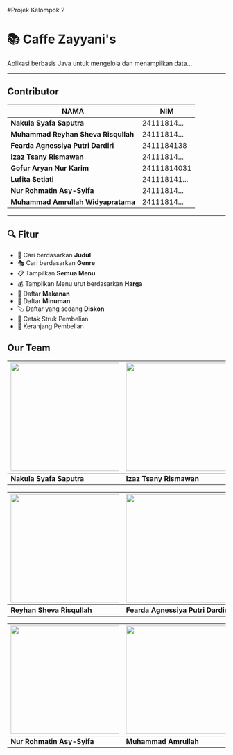 #Projek Kelompok 2
# 📚 Caffe Zayyani's

Aplikasi berbasis Java untuk mengelola dan menampilkan data...

---

 ##  Contributor
| NAMA | NIM |
|--------|--------|
| **Nakula Syafa Saputra** | 24111814... |
| **Muhammad Reyhan Sheva Risqullah** | 24111814... |
| **Fearda Agnessiya Putri Dardiri** | 2411184138 |
| **Izaz Tsany Rismawan** | 24111814... |
| **Gofur Aryan Nur Karim** |  24111814031 |
| **Lufita Setiati** |  241118141... |
| **Nur Rohmatin Asy-Syifa** |  24111814... |
| **Muhammad Amrullah Widyapratama** |  24111814... |

---

## 🔍 Fitur

- 🔎 Cari berdasarkan **Judul**
- 🎭 Cari berdasarkan **Genre**
- 📋 Tampilkan **Semua Menu**
- 💰 Tampilkan Menu urut berdasarkan **Harga**
- 🌟 Daftar **Makanan**
- 📱 Daftar **Minuman**
- 🏷️ Daftar yang sedang **Diskon**
- 🧾 Cetak Struk Pembelian
- 🛒 Keranjang Pembelian

## Our Team

| [<img src="https://i.pinimg.com/474x/08/ed/f7/08edf75294fd6eb21fc50f8e6b554f3b.jpg" width="250"/>](https://github.com/Nklasyfa) | [<img src="[https://avatars.githubusercontent.com/u/192308291?v=4](https://i.pinimg.com/736x/bf/23/f3/bf23f368dcff1f9cdbc6ed78a9a7e92d.jpg)" width="250"/>](https://github.com/IzazTsany14) |[<img src="https://avatars.githubusercontent.com/u/207808411?v=4" width="250"/>](https://github.com/Gofurryan) 
| --- | --- | --- |
| **Nakula Syafa Saputra** | **Izaz Tsany Rismawan** | **Gofur Aryan Nur Karim** |

| [<img src="https://avatars.githubusercontent.com/u/207851984?v=4" width="250"/>](https://github.com/ShevaFortz) |[<img src="https://avatars.githubusercontent.com/u/208031707?v=4" width="250"/>](https://github.com/feardaa) | [<img src="https://avatars.githubusercontent.com/u/207815793?v=4" width="250"/>](https://github.com/lupitaaasetia) |
| --- | --- | --- |
| **Reyhan Sheva Risqullah** | **Fearda Agnessiya Putri Dardiri** | **Lufita Setiati** |

| [<img src="https://avatars.githubusercontent.com/u/207960208?v=4" width="250"/>](https://github.com/nurasyifaaa) |[<img src="https://avatars.githubusercontent.com/u/182313276?v=4" width="250"/>](https://github.com/AxelPra) | 
| --- | --- |
| **Nur Rohmatin Asy-Syifa** | **Muhammad Amrullah** |
